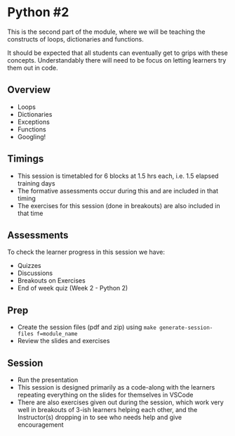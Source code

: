 # Python #2

This is the second part of the module, where we will be teaching the constructs of loops, dictionaries and functions.

It should be expected that all students can eventually get to grips with these concepts. Understandably there will need to be focus on letting learners try them out in code.

## Overview

- Loops
- Dictionaries
- Exceptions
- Functions
- Googling!

## Timings

- This session is timetabled for 6 blocks at 1.5 hrs each, i.e. 1.5 elapsed training days
- The formative assessments occur during this and are included in that timing
- The exercises for this session (done in breakouts) are also included in that time

## Assessments

To check the learner progress in this session we have:

- Quizzes
- Discussions
- Breakouts on Exercises
- End of week quiz (Week 2 - Python 2)

## Prep

- Create the session files (pdf and zip) using `make generate-session-files f=module_name`
- Review the slides and exercises

## Session

- Run the presentation
- This session is designed primarily as a code-along with the learners repeating everything on the slides for themselves in VSCode
- There are also exercises given out during the session, which work very well in breakouts of 3-ish learners helping each other, and the Instructor(s) dropping in to see who needs help and give encouragement
